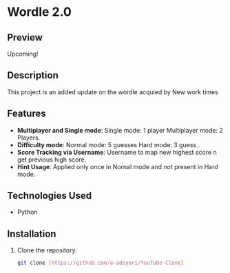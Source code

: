 # Wordle 2.0

## Preview


Upcoming!



## Description

This project is an added update on the wordle acquied by New work times

## Features

- **Multiplayer and Single mode**: Single mode: 1 player Multiplayer mode: 2 Players.
- **Difficulty mode**: Normal mode: 5 guesses Hard mode: 3 guess .
- **Score Tracking via Username**: Username to map new highest score n get previous high score.
- **Hint Usage**: Applied only once in Nornal mode and not present in Hard mode.

## Technologies Used

- Python

## Installation

1. Clone the repository:
   ```bash
   git clone [https://github.com/a-adeyori/YouTube-Clone]
